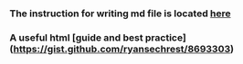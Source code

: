 ### The instruction for writing md file is located [here](https://docs.github.com/en/get-started/writing-on-github/getting-started-with-writing-and-formatting-on-github/basic-writing-and-formatting-syntax#lists)
### A useful html [guide and best practice] (https://gist.github.com/ryansechrest/8693303)
